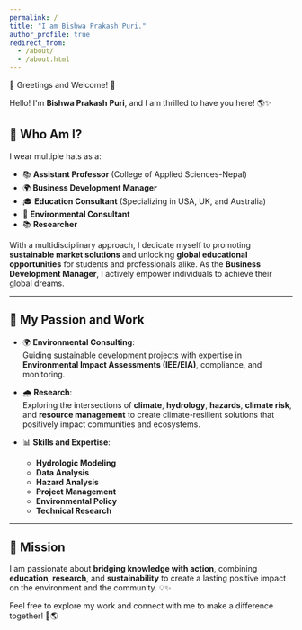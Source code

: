 ```yaml
---
permalink: /
title: "I am Bishwa Prakash Puri."
author_profile: true
redirect_from: 
  - /about/
  - /about.html
---
```


 🌟 Greetings and Welcome! 🌟

Hello! I'm **Bishwa Prakash Puri**, and I am thrilled to have you here! 🌎✨ 

## 🌟 Who Am I?

I wear multiple hats as a:

- 📚 **Assistant Professor** (College of Applied Sciences-Nepal)
- 🌍 **Business Development Manager**  
- 🎓 **Education Consultant** (Specializing in USA, UK, and Australia)  
- 🌱 **Environmental Consultant**  
- 📚 **Researcher**  

With a multidisciplinary approach, I dedicate myself to promoting **sustainable market solutions** and unlocking **global educational opportunities** for students and professionals alike. As the **Business Development Manager**, I actively empower individuals to achieve their global dreams.

---

## 🌱 My Passion and Work

- 🌍 **Environmental Consulting**:  
  Guiding sustainable development projects with expertise in **Environmental Impact Assessments (IEE/EIA)**, compliance, and monitoring.  

- 🌧️ **Research**:  
  Exploring the intersections of **climate**, **hydrology**, **hazards**, **climate risk**, and **resource management** to create climate-resilient solutions that positively impact communities and ecosystems.  

- 📊 **Skills and Expertise**:  
  - **Hydrologic Modeling**  
  - **Data Analysis**  
  - **Hazard Analysis**  
  - **Project Management**  
  - **Environmental Policy**  
  - **Technical Research**

---

## 🎯 Mission

I am passionate about **bridging knowledge with action**, combining **education**, **research**, and **sustainability** to create a lasting positive impact on the environment and the community. 💡✨

Feel free to explore my work and connect with me to make a difference together! 🤝🌎  

